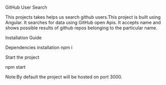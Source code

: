 GitHub User Search

This projects takes helps us search github users.This project is built using Angular. It searches for data using GitHub open Apis.
It accepts name and shows possible results of github repos belonging to the particular name.

Installation Guide

Dependencies installation
npm i

Start the project

npm start

Note:By default the project will be hosted on port 3000.
